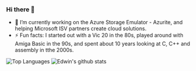 ### Hi there 👋

- 🔭 I’m currently working on the Azure Storage Emulator - Azurite, and helping Microsoft ISV partners create cloud solutions.
- ⚡ Fun facts: I started out with a Vic 20 in the 80s, played around with Amiga Basic in the 90s, and spent about 10 years looking at C, C++ and assembly in tthe 2000s. 

![Top Languages](https://github-readme-stats.vercel.app/api/top-langs/?username=edwin-huber&hide=html&exclude_repo=edwin-huber.github.io,barra-parking,edwin-huber.github.io.hugo)
![Edwin's github stats](https://github-readme-stats.vercel.app/api?username=edwin-huber&show_icons=true&count_private=true&line_height=40)
